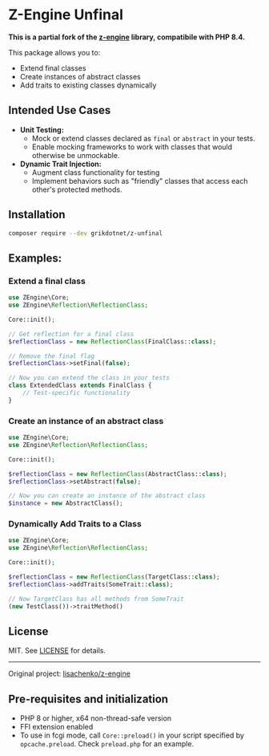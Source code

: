 # Z-Engine Unfinal

**This is a partial fork of the [z-engine](https://github.com/lisachenko/z-engine) library, compatibile with PHP 8.4.**

This package allows you to:

- Extend final classes
- Create instances of abstract classes
- Add traits to existing classes dynamically

## Intended Use Cases

- **Unit Testing:**
  - Mock or extend classes declared as `final` or `abstract` in your tests.
  - Enable mocking frameworks to work with classes that would otherwise be unmockable.
- **Dynamic Trait Injection:**
  - Augment class functionality for testing 
  - Implement behaviors such as "friendly" classes that access each other's protected methods.

## Installation

```bash
composer require --dev grikdotnet/z-unfinal
```

## Examples:

### Extend a final class

```php
use ZEngine\Core;
use ZEngine\Reflection\ReflectionClass;

Core::init();

// Get reflection for a final class
$reflectionClass = new ReflectionClass(FinalClass::class);

// Remove the final flag
$reflectionClass->setFinal(false);

// Now you can extend the class in your tests
class ExtendedClass extends FinalClass {
    // Test-specific functionality
}
```

### Create an instance of an abstract class

```php
use ZEngine\Core;
use ZEngine\Reflection\ReflectionClass;

Core::init();

$reflectionClass = new ReflectionClass(AbstractClass::class);
$reflectionClass->setAbstract(false);

// Now you can create an instance of the abstract class
$instance = new AbstractClass();
```

### Dynamically Add Traits to a Class

```php
use ZEngine\Core;
use ZEngine\Reflection\ReflectionClass;

Core::init();

$reflectionClass = new ReflectionClass(TargetClass::class);
$reflectionClass->addTraits(SomeTrait::class);

// Now TargetClass has all methods from SomeTrait
(new TestClass())->traitMethod()
```

## License

MIT. See [LICENSE](LICENSE) for details.

---

Original project: [lisachenko/z-engine](https://github.com/lisachenko/z-engine)


## Pre-requisites and initialization

- PHP 8 or higher, x64 non-thread-safe version
- FFI extension enabled
- To use in fcgi mode, call `Core::preload()` in your script specified by `opcache.preload`. Check `preload.php` for an example.

